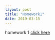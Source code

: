 ```yaml
---
layout: post
title: "Homework1"
date: 2019-03-15
---
```

homework 1 [click here]({{site.baseurl}}/assets/homework1.pdf)
